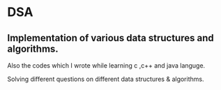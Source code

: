 # DSA
## Implementation of various data structures and algorithms.

Also the codes which I wrote while learning c ,c++ and java languge.

Solving different questions on different data structures & algorithms.

